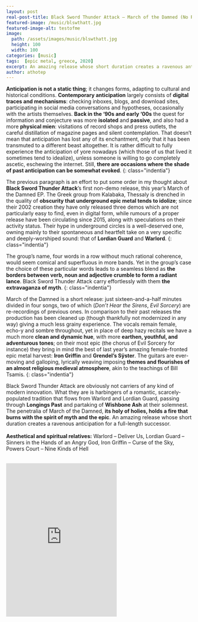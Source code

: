 ```yaml
---
layout: post
real-post-title: Black Sword Thunder Attack – March of the Damned (No Remorse, 2020)
featured-image: /music/blswthatt.jpg
featured-image-alt: testofme
image:
  path: /assets/images/music/blswthatt.jpg
  height: 100
  width: 100
categories: [music]
tags:  [epic metal, greece, 2020]
excerpt: An amazing release whose short duration creates a ravenous anticipation for a full-length successor.
author: athotep
---
```


**Anticipation is not a static thing**; it changes forms, adapting to cultural and historical conditions. **Contemporary anticipation** largely consists of **digital traces and mechanisms**: checking inboxes, blogs, and download sites, participating in social media conversations and hypotheses, occasionally with the artists themselves. **Back in the ‘90s and early ‘00s** the quest for information and conjecture was more **isolated** and **passive**, and also had a more **physical mien**: visitations of record shops and press outlets, the careful distillation of magazine pages and silent contemplation. That doesn’t mean that anticipation has lost any of its enchantment, only that it has been transmuted to a different beast altogether. It is rather difficult to fully experience the anticipation of yore nowadays (which those of us that lived it sometimes tend to idealize), unless someone is willing to go completely ascetic, eschewing the internet. Still, **there are occasions where the shade of past anticipation can be somewhat evoked**.
{: class="indentia"}

The previous paragraph is an effort to put some order in my thought about **Black Sword Thunder Attack**’s first non-demo release, this year’s March of the Damned EP. The Greek group from Kalabaka, Thessaly is drenched in the quality of **obscurity that underground epic metal tends to idolize**; since their 2002 creation they have only released three demos which are not particularly easy to find, even in digital form, while rumours of a proper release have been circulating since 2015, along with speculations on their activity status. Their hype in underground circles is a well-deserved one, owning mainly to their spontaneous and heartfelt take on a very specific and deeply-worshiped sound: that of **Lordian Guard** and **Warlord**.
{: class="indentia"}

The group’s name, four words in a row without much rational coherence, would seem comical and superfluous in more bands. Yet in the group’s case the choice of these particular words leads to a seamless blend as **the borders between verb, noun and adjective crumble to form a radiant lance**. Black Sword Thunder Attack carry effortlessly with them **the extravaganza of myth**.
{: class="indentia"}

March of the Damned is a short release: just sixteen-and-a-half minutes divided in four songs, two of which (*Don’t Hear the Sirens*, *Evil Sorcery*) are re-recordings of previous ones. In comparison to their past releases the production has been cleaned up (though thankfully not modernized in any way) giving a much less grainy experience. The vocals remain female, echo-y and sombre throughout, yet in place of deep hazy recitals we have a much more **clean and dynamic hue**, with more **earthen, youthful, and adventurous tones**; on their most epic (the chorus of Evil Sorcery for instance) they bring in mind the best of last year’s amazing female-fronted epic metal harvest: **Iron Griffin** and **Grendel’s Sÿster**. The guitars are ever-moving and galloping, lyrically weaving imposing **themes and flourishes of an almost religious medieval atmosphere**, akin to the teachings of Bill Tsamis.
{: class="indentia"}

Black Sword Thunder Attack are obviously not carriers of any kind of modern innovation. What they are is harbingers of a romantic, scarcely-populated tradition that flows from Warlord and Lordian Guard, passing through **Longings Past** and partaking of **Wishbone Ash** at their solemnest. The penetralia of March of the Damned, **its holy of holies, holds a fire that burns with the spirit of myth and the epic**. An amazing release whose short duration creates a ravenous anticipation for a full-length successor.  
<br>
**Aesthetical and spiritual relatives:** Warlord – Deliver Us, Lordian Guard – Sinners in the Hands of an Angry God, Iron Griffin – Curse of the Sky, Powers Court – Nine Kinds of Hell  
<br>
<iframe class="w-full" height="415" src="https://www.youtube.com/embed/m7qy7qWd_W4" frameborder="0" allow="accelerometer; autoplay; encrypted-media; gyroscope; picture-in-picture" allowfullscreen></iframe>